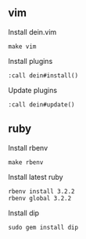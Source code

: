 ## vim

Install dein.vim

```
make vim
```

Install plugins

```
:call dein#install()
```

Update plugins

```
:call dein#update()
```

## ruby

Install rbenv

```
make rbenv
```

Install latest ruby

```
rbenv install 3.2.2
rbenv global 3.2.2
```

Install dip

```
sudo gem install dip
```
